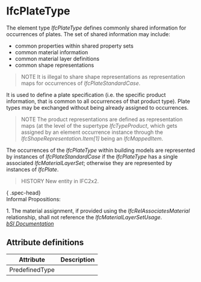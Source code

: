 IfcPlateType
============
The element type _IfcPlateType_ defines commonly shared information for
occurrences of plates. The set of shared information may include:  
  
* common properties within shared property sets  
* common material information  
* common material layer definitions  
* common shape representations  
  
> NOTE  It is illegal to share shape representations as representation maps
> for occurrences of _IfcPlateStandardCase_.  
  
It is used to define a plate specification (i.e. the specific product
information, that is common to all occurrences of that product type). Plate
types may be exchanged without being already assigned to occurrences.  
  
> NOTE  The product representations are defined as representation maps (at the
> level of the supertype _IfcTypeProduct_, which gets assigned by an element
> occurrence instance through the _IfcShapeRepresentation.Item[1]_ being an
> _IfcMappedItem_.  
  
The occurrences of the _IfcPlateType_ within building models are represented
by instances of _IfcPlateStandardCase_ if the _IfcPlateType_ has a single
associated _IfcMaterialLayerSet_; otherwise they are represented by instances
of _IfcPlate_.  
  
> HISTORY  New entity in IFC2x2.  
  
{ .spec-head}  
Informal Propositions:  
  
1\. The material assignment, if provided using the _IfcRelAssociatesMaterial_
relationship, shall not reference the _IfcMaterialLayerSetUsage_.  
[ _bSI
Documentation_](https://standards.buildingsmart.org/IFC/DEV/IFC4_2/FINAL/HTML/schema/ifcsharedbldgelements/lexical/ifcplatetype.htm)


Attribute definitions
---------------------
| Attribute      | Description   |
|----------------|---------------|
| PredefinedType |               |

